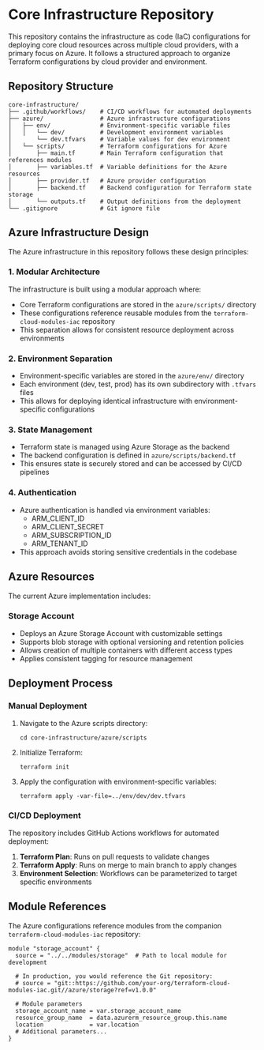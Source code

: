 # Core Infrastructure Repository

This repository contains the infrastructure as code (IaC) configurations for deploying core cloud resources across multiple cloud providers, with a primary focus on Azure. It follows a structured approach to organize Terraform configurations by cloud provider and environment.

## Repository Structure

```
core-infrastructure/
├── .github/workflows/    # CI/CD workflows for automated deployments
├── azure/                # Azure infrastructure configurations
│   ├── env/              # Environment-specific variable files
│   │   └── dev/          # Development environment variables
│       └── dev.tfvars    # Variable values for dev environment
│   └── scripts/          # Terraform configurations for Azure
│       ├── main.tf       # Main Terraform configuration that references modules
│       ├── variables.tf  # Variable definitions for the Azure resources
│       ├── provider.tf   # Azure provider configuration
│       ├── backend.tf    # Backend configuration for Terraform state storage
│       └── outputs.tf    # Output definitions from the deployment
└── .gitignore            # Git ignore file
```

## Azure Infrastructure Design

The Azure infrastructure in this repository follows these design principles:

### 1. Modular Architecture

The infrastructure is built using a modular approach where:
- Core Terraform configurations are stored in the `azure/scripts/` directory
- These configurations reference reusable modules from the `terraform-cloud-modules-iac` repository
- This separation allows for consistent resource deployment across environments

### 2. Environment Separation

- Environment-specific variables are stored in the `azure/env/` directory
- Each environment (dev, test, prod) has its own subdirectory with `.tfvars` files
- This allows for deploying identical infrastructure with environment-specific configurations

### 3. State Management

- Terraform state is managed using Azure Storage as the backend
- The backend configuration is defined in `azure/scripts/backend.tf`
- This ensures state is securely stored and can be accessed by CI/CD pipelines

### 4. Authentication

- Azure authentication is handled via environment variables:
  - ARM_CLIENT_ID
  - ARM_CLIENT_SECRET
  - ARM_SUBSCRIPTION_ID
  - ARM_TENANT_ID
- This approach avoids storing sensitive credentials in the codebase

## Azure Resources

The current Azure implementation includes:

### Storage Account

- Deploys an Azure Storage Account with customizable settings
- Supports blob storage with optional versioning and retention policies
- Allows creation of multiple containers with different access types
- Applies consistent tagging for resource management

## Deployment Process

### Manual Deployment

1. Navigate to the Azure scripts directory:
   ```
   cd core-infrastructure/azure/scripts
   ```

2. Initialize Terraform:
   ```
   terraform init
   ```

3. Apply the configuration with environment-specific variables:
   ```
   terraform apply -var-file=../env/dev/dev.tfvars
   ```

### CI/CD Deployment

The repository includes GitHub Actions workflows for automated deployment:

1. **Terraform Plan**: Runs on pull requests to validate changes
2. **Terraform Apply**: Runs on merge to main branch to apply changes
3. **Environment Selection**: Workflows can be parameterized to target specific environments

## Module References

The Azure configurations reference modules from the companion `terraform-cloud-modules-iac` repository:

```hcl
module "storage_account" {
  source = "../../modules/storage"  # Path to local module for development

  # In production, you would reference the Git repository:
  # source = "git::https://github.com/your-org/terraform-cloud-modules-iac.git//azure/storage?ref=v1.0.0"

  # Module parameters
  storage_account_name = var.storage_account_name
  resource_group_name  = data.azurerm_resource_group.this.name
  location             = var.location
  # Additional parameters...
}
```
